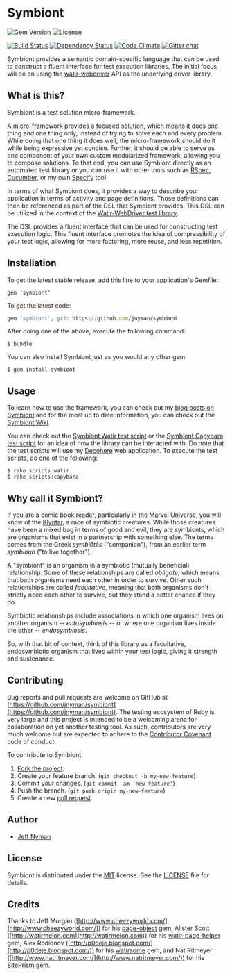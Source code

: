 # Symbiont

[![Gem Version](https://badge.fury.io/rb/symbiont.svg)](http://badge.fury.io/rb/symbiont)
[![License](http://img.shields.io/badge/license-MIT-blue.svg)](https://github.com/jnyman/symbiont/blob/master/LICENSE.txt)

[![Build Status](https://travis-ci.org/jnyman/symbiont.svg)](https://travis-ci.org/jnyman/symbiont)
[![Dependency Status](https://gemnasium.com/jnyman/symbiont.png)](https://gemnasium.com/jnyman/symbiont)
[![Code Climate](https://codeclimate.com/github/jnyman/symbiont/badges/gpa.svg)](https://codeclimate.com/github/jnyman/symbiont)
[![Gitter chat](https://badges.gitter.im/jnyman/symbiont.png)](https://gitter.im/jnyman/symbiont)
 
Symbiont provides a semantic domain-specific language that can be used to construct a fluent interface for test execution libraries. The initial focus will be on using the [watir-webdriver](https://github.com/watir/watir-webdriver) API as the underlying driver library.

## What is this?

Symbiont is a test solution micro-framework.

A micro-framework provides a focused solution, which means it does one thing and one thing only, instead of trying to solve each and every problem. While doing that one thing it does well, the micro-framework should do it while being expressive yet concise. Further, it should be able to serve as one component of your own custom modularized framework, allowing you to compose solutions. To that end, you can use Symbiont directly as an automated test library or you can use it with other tools such as [RSpec](http://rspec.info/), [Cucumber](http://cukes.info/), or my own [Specify](https://github.com/jeffnyman/specify) tool.

In terms of what Symbiont does, it provides a way to describe your application in terms of activity and page definitions. Those definitions can then be referenced as part of the DSL that Symbiont provides. This DSL can be utilized in the context of the [Watir-WebDriver test library](https://github.com/watir/watir-webdriver).

The DSL provides a fluent interface that can be used for constructing test execution logic. This fluent interface promotes the idea of compressibility of your test logic, allowing for more factoring, more reuse, and less repetition.

## Installation

To get the latest stable release, add this line to your application's Gemfile:

    gem 'symbiont'

To get the latest code:

```ruby
gem 'symbiont', git: https://github.com/jnyman/symbiont
```

After doing one of the above, execute the following command:

    $ bundle

You can also install Symbiont just as you would any other gem:

    $ gem install symbiont

## Usage

To learn how to use the framework, you can check out my [blog posts on Symbiont](http://testerstories.com/category/symbiont/) and for the most up to date information, you can check out the [Symbiont Wiki](https://github.com/jnyman/symbiont/wiki).

You can check out the [Symbiont Watir test script](https://github.com/jnyman/symbiont/blob/master/test/symbiont-with-watir.rb) or the [Symbiont Capybara test script](https://github.com/jnyman/symbiont/blob/master/test/symbiont-with-capybara.rb) for an idea of how the library can be interacted with. Do note that the test scripts will use my [Decohere](http://decohere.herokuapp.com/) web application. To execute the test scripts, do one of the following:

    $ rake scripts:watir
    $ rake scripts:capybara

## Why call it Symbiont?

If you are a comic book reader, particularly in the Marvel Universe, you will know of the [Klyntar](http://marvel.wikia.com/Klyntar), a race of symbiotic creatures. While those creatures have been a mixed bag in terms of good and evil, they are symbionts, which are organisms that exist in a partnership with something else. The terms comes from the Greek _symbiōtēs_ ("companion"), from an earlier term _symbioun_ ("to live together").

A "symbiont" is an organism in a symbiotic (mutually beneficial) relationship. Some of these relationships are called _obligate_, which means that both organisms need each other in order to survive. Other such relationships are called _facultative_, meaning that both organisms don't strictly need each other to survive, but they stand a better chance if they do.

Symbiotic relationships include associations in which one organism lives on another organism -- _ectosymbiosis_ -- or where one organism lives inside the other -- _endosymbiosis_.

So, with that bit of context, think of this library as a facultative, endosymbiotic organism that lives within your test logic, giving it strength and sustenance.

## Contributing

Bug reports and pull requests are welcome on GitHub at [https://github.com/jnyman/symbiont](https://github.com/jnyman/symbiont). The testing ecosystem of Ruby is very large and this project is intended to be a welcoming arena for collaboration on yet another testing tool. As such, contributors are very much welcome but are expected to adhere to the [Contributor Covenant](http://contributor-covenant.org) code of conduct.

To contribute to Symbiont:

1. [Fork the project](http://gun.io/blog/how-to-github-fork-branch-and-pull-request/).
2. Create your feature branch. (`git checkout -b my-new-feature`)
3. Commit your changes. (`git commit -am 'new feature'`)
4. Push the branch. (`git push origin my-new-feature`)
5. Create a new [pull request](https://help.github.com/articles/using-pull-requests).

## Author

* [Jeff Nyman](http://testerstories.com)

## License

Symbiont is distributed under the [MIT](http://www.opensource.org/licenses/MIT) license.
See the [LICENSE](https://github.com/jnyman/symbiont/blob/master/LICENSE.txt) file for details.

## Credits

Thanks to Jeff Morgan ([http://www.cheezyworld.com/](http://www.cheezyworld.com/)) for his [page-object](https://github.com/cheezy/page-object) gem, Alister Scott ([http://watirmelon.com](http://watirmelon.com)) for his [watir-page-helper](https://github.com/alisterscott/watir-page-helper) gem, Alex Rodionov ([http://p0deje.blogspot.com/](http://p0deje.blogspot.com/)) for his [watirsome](https://github.com/p0deje/watirsome) gem, and Nat Ritmeyer ([http://www.natritmeyer.com/](http://www.natritmeyer.com/)) for his [SitePrism](https://github.com/natritmeyer/site_prism/) gem.
